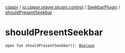 [clappr](../../index.md) / [io.clappr.player.plugin.control](../index.md) / [SeekbarPlugin](index.md) / [shouldPresentSeekbar](./should-present-seekbar.md)

# shouldPresentSeekbar

`open fun shouldPresentSeekbar(): `[`Boolean`](https://kotlinlang.org/api/latest/jvm/stdlib/kotlin/-boolean/index.html)